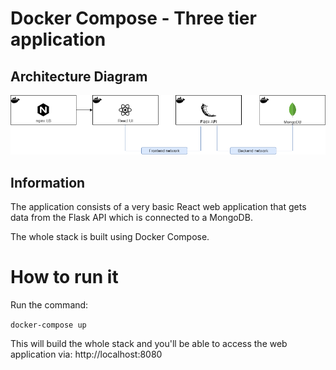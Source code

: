 # **Docker Compose - Three tier application**

## **Architecture Diagram**

![Three tier app diagram](./three-tier-app.png)

## **Information**

The application consists of a very basic React web application that gets data from the Flask API which is connected to a MongoDB.

The whole stack is built using Docker Compose.

# **How to run it**

Run the command:

`docker-compose up`

This will build the whole stack and you'll be able to access the web application via: http://localhost:8080
